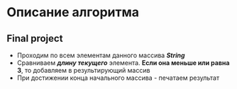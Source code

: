# Описание алгоритма
## Final project

+ Проходим по всем элементам данного массива ***String***
+ Сравниваем ***длину текущего*** элемента. **Если она меньше или равна 3**, то добавляем в результирующий массив
+ При достижении конца начального массива - печатаем результат
